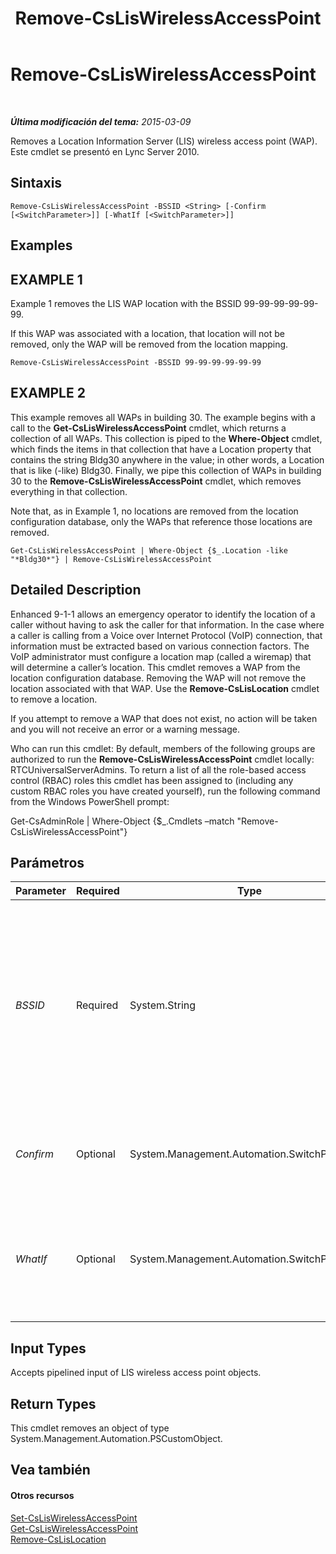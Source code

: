 ﻿---
title: Remove-CsLisWirelessAccessPoint
TOCTitle: Remove-CsLisWirelessAccessPoint
ms:assetid: 656190b0-bde0-4a92-a6b5-b96a389c4863
ms:mtpsurl: https://technet.microsoft.com/es-es/library/Gg398461(v=OCS.15)
ms:contentKeyID: 48275513
ms.date: 01/07/2017
mtps_version: v=OCS.15
ms.translationtype: HT
---

# Remove-CsLisWirelessAccessPoint

 

_**Última modificación del tema:** 2015-03-09_

Removes a Location Information Server (LIS) wireless access point (WAP). Este cmdlet se presentó en Lync Server 2010.

## Sintaxis

    Remove-CsLisWirelessAccessPoint -BSSID <String> [-Confirm [<SwitchParameter>]] [-WhatIf [<SwitchParameter>]]

## Examples

## EXAMPLE 1

Example 1 removes the LIS WAP location with the BSSID 99-99-99-99-99-99.

If this WAP was associated with a location, that location will not be removed, only the WAP will be removed from the location mapping.

    Remove-CsLisWirelessAccessPoint -BSSID 99-99-99-99-99-99

## EXAMPLE 2

This example removes all WAPs in building 30. The example begins with a call to the **Get-CsLisWirelessAccessPoint** cmdlet, which returns a collection of all WAPs. This collection is piped to the **Where-Object** cmdlet, which finds the items in that collection that have a Location property that contains the string Bldg30 anywhere in the value; in other words, a Location that is like (-like) Bldg30. Finally, we pipe this collection of WAPs in building 30 to the **Remove-CsLisWirelessAccessPoint** cmdlet, which removes everything in that collection.

Note that, as in Example 1, no locations are removed from the location configuration database, only the WAPs that reference those locations are removed.

    Get-CsLisWirelessAccessPoint | Where-Object {$_.Location -like "*Bldg30*"} | Remove-CsLisWirelessAccessPoint

## Detailed Description

Enhanced 9-1-1 allows an emergency operator to identify the location of a caller without having to ask the caller for that information. In the case where a caller is calling from a Voice over Internet Protocol (VoIP) connection, that information must be extracted based on various connection factors. The VoIP administrator must configure a location map (called a wiremap) that will determine a caller’s location. This cmdlet removes a WAP from the location configuration database. Removing the WAP will not remove the location associated with that WAP. Use the **Remove-CsLisLocation** cmdlet to remove a location.

If you attempt to remove a WAP that does not exist, no action will be taken and you will not receive an error or a warning message.

Who can run this cmdlet: By default, members of the following groups are authorized to run the **Remove-CsLisWirelessAccessPoint** cmdlet locally: RTCUniversalServerAdmins. To return a list of all the role-based access control (RBAC) roles this cmdlet has been assigned to (including any custom RBAC roles you have created yourself), run the following command from the Windows PowerShell prompt:

Get-CsAdminRole | Where-Object {$\_.Cmdlets –match "Remove-CsLisWirelessAccessPoint"}

## Parámetros


<table>
<colgroup>
<col style="width: 25%" />
<col style="width: 25%" />
<col style="width: 25%" />
<col style="width: 25%" />
</colgroup>
<thead>
<tr class="header">
<th>Parameter</th>
<th>Required</th>
<th>Type</th>
<th>Description</th>
</tr>
</thead>
<tbody>
<tr class="odd">
<td><p><em>BSSID</em></p></td>
<td><p>Required</p></td>
<td><p>System.String</p></td>
<td><p>The Basic Service Set Identifier (BSSID) of the wireless access point you want to remove. This value will be in the form nn-nn-nn-nn-nn-nn, such as 12-34-56-78-90-ab.</p></td>
</tr>
<tr class="even">
<td><p><em>Confirm</em></p></td>
<td><p>Optional</p></td>
<td><p>System.Management.Automation.SwitchParameter</p></td>
<td><p>Se le pedirá confirmación antes de ejecutar el comando.</p></td>
</tr>
<tr class="odd">
<td><p><em>WhatIf</em></p></td>
<td><p>Optional</p></td>
<td><p>System.Management.Automation.SwitchParameter</p></td>
<td><p>Describe qué sucedería si se ejecutara el comando sin ejecutarlo realmente.</p></td>
</tr>
</tbody>
</table>


## Input Types

Accepts pipelined input of LIS wireless access point objects.

## Return Types

This cmdlet removes an object of type System.Management.Automation.PSCustomObject.

## Vea también

#### Otros recursos

[Set-CsLisWirelessAccessPoint](set-csliswirelessaccesspoint.md)  
[Get-CsLisWirelessAccessPoint](get-csliswirelessaccesspoint.md)  
[Remove-CsLisLocation](remove-cslislocation.md)

